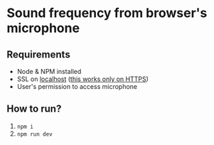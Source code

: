 # Sound frequency from browser's microphone

## Requirements

- Node & NPM installed
- SSL on [localhost](https://web.dev/how-to-use-local-https/) ([this works only on HTTPS](https://developer.mozilla.org/en-US/docs/Web/API/MediaDevices/getUserMedia))
- User's permission to access microphone

## How to run?

1. `npm i`
2. `npm run dev`
